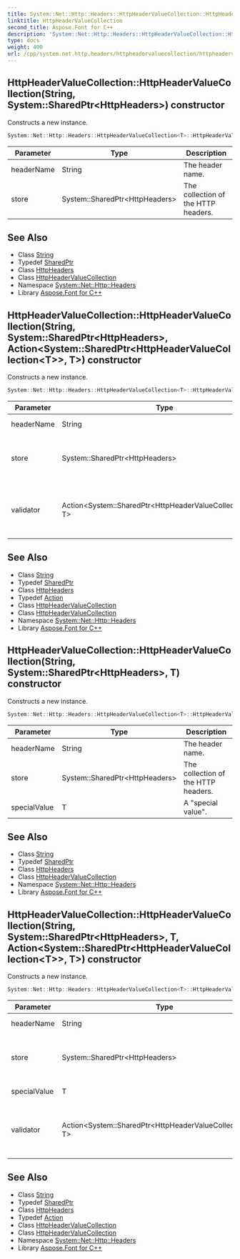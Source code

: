 ```yaml
---
title: System::Net::Http::Headers::HttpHeaderValueCollection::HttpHeaderValueCollection constructor
linktitle: HttpHeaderValueCollection
second_title: Aspose.Font for C++
description: 'System::Net::Http::Headers::HttpHeaderValueCollection::HttpHeaderValueCollection constructor. Constructs a new instance in C++.'
type: docs
weight: 400
url: /cpp/system.net.http.headers/httpheadervaluecollection/httpheadervaluecollection/
---
```

## HttpHeaderValueCollection::HttpHeaderValueCollection(String, System::SharedPtr\<HttpHeaders\>) constructor


Constructs a new instance.

```cpp
System::Net::Http::Headers::HttpHeaderValueCollection<T>::HttpHeaderValueCollection(String headerName, System::SharedPtr<HttpHeaders> store)
```


| Parameter | Type | Description |
| --- | --- | --- |
| headerName | String | The header name. |
| store | System::SharedPtr\<HttpHeaders\> | The collection of the HTTP headers. |

## See Also

* Class [String](../../../system/string/)
* Typedef [SharedPtr](../../../system/sharedptr/)
* Class [HttpHeaders](../../httpheaders/)
* Class [HttpHeaderValueCollection](../)
* Namespace [System::Net::Http::Headers](../../)
* Library [Aspose.Font for C++](../../../)
## HttpHeaderValueCollection::HttpHeaderValueCollection(String, System::SharedPtr\<HttpHeaders\>, Action\<System::SharedPtr\<HttpHeaderValueCollection\<T\>\>, T\>) constructor


Constructs a new instance.

```cpp
System::Net::Http::Headers::HttpHeaderValueCollection<T>::HttpHeaderValueCollection(String headerName, System::SharedPtr<HttpHeaders> store, Action<System::SharedPtr<HttpHeaderValueCollection<T>>, T> validator)
```


| Parameter | Type | Description |
| --- | --- | --- |
| headerName | String | The header name. |
| store | System::SharedPtr\<HttpHeaders\> | The collection of the HTTP headers. |
| validator | Action\<System::SharedPtr\<HttpHeaderValueCollection\<T\>\>, T\> | The delegate that is used to validate added items. |

## See Also

* Class [String](../../../system/string/)
* Typedef [SharedPtr](../../../system/sharedptr/)
* Class [HttpHeaders](../../httpheaders/)
* Typedef [Action](../../../system/action/)
* Class [HttpHeaderValueCollection](../)
* Class [HttpHeaderValueCollection](../)
* Namespace [System::Net::Http::Headers](../../)
* Library [Aspose.Font for C++](../../../)
## HttpHeaderValueCollection::HttpHeaderValueCollection(String, System::SharedPtr\<HttpHeaders\>, T) constructor


Constructs a new instance.

```cpp
System::Net::Http::Headers::HttpHeaderValueCollection<T>::HttpHeaderValueCollection(String headerName, System::SharedPtr<HttpHeaders> store, T specialValue)
```


| Parameter | Type | Description |
| --- | --- | --- |
| headerName | String | The header name. |
| store | System::SharedPtr\<HttpHeaders\> | The collection of the HTTP headers. |
| specialValue | T | A "special value". |

## See Also

* Class [String](../../../system/string/)
* Typedef [SharedPtr](../../../system/sharedptr/)
* Class [HttpHeaders](../../httpheaders/)
* Class [HttpHeaderValueCollection](../)
* Namespace [System::Net::Http::Headers](../../)
* Library [Aspose.Font for C++](../../../)
## HttpHeaderValueCollection::HttpHeaderValueCollection(String, System::SharedPtr\<HttpHeaders\>, T, Action\<System::SharedPtr\<HttpHeaderValueCollection\<T\>\>, T\>) constructor


Constructs a new instance.

```cpp
System::Net::Http::Headers::HttpHeaderValueCollection<T>::HttpHeaderValueCollection(String headerName, System::SharedPtr<HttpHeaders> store, T specialValue, Action<System::SharedPtr<HttpHeaderValueCollection<T>>, T> validator)
```


| Parameter | Type | Description |
| --- | --- | --- |
| headerName | String | The header name. |
| store | System::SharedPtr\<HttpHeaders\> | The collection of the HTTP headers. |
| specialValue | T | A "special value". |
| validator | Action\<System::SharedPtr\<HttpHeaderValueCollection\<T\>\>, T\> | The delegate that is used to validate added items. |

## See Also

* Class [String](../../../system/string/)
* Typedef [SharedPtr](../../../system/sharedptr/)
* Class [HttpHeaders](../../httpheaders/)
* Typedef [Action](../../../system/action/)
* Class [HttpHeaderValueCollection](../)
* Class [HttpHeaderValueCollection](../)
* Namespace [System::Net::Http::Headers](../../)
* Library [Aspose.Font for C++](../../../)
